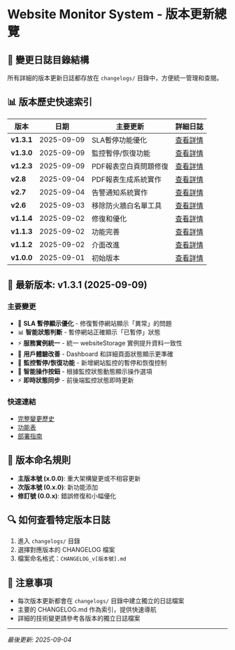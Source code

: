 # Website Monitor System - 版本更新總覽

## 📁 變更日誌目錄結構
所有詳細的版本更新日誌都存放在 `changelogs/` 目錄中，方便統一管理和查閱。

## 📊 版本歷史快速索引

| 版本 | 日期 | 主要更新 | 詳細日誌 |
|------|------|----------|----------|
| **v1.3.1** | 2025-09-09 | SLA暫停功能優化 | [查看詳情](./changelogs/2025-09-09_sla-pause-optimization.md) |
| **v1.3.0** | 2025-09-09 | 監控暫停/恢復功能 | [查看詳情](./changelogs/2025-09-09_pause-monitoring-feature.md) |
| **v1.2.3** | 2025-09-09 | PDF報表空白頁問題修復 | [查看詳情](./changelogs/2025-09-09_pdf-fix.md) |
| **v2.8** | 2025-09-04 | PDF報表生成系統實作 | [查看詳情](./changelogs/v2.8_20250904.md) |
| **v2.7** | 2025-09-04 | 告警通知系統實作 | [查看詳情](./changelogs/CHANGELOG_v2.7.md) |
| **v2.6** | 2025-09-03 | 移除防火牆白名單工具 | [查看詳情](./changelogs/CHANGELOG_v2.6.md) |
| **v1.1.4** | 2025-09-02 | 修復和優化 | [查看詳情](./changelogs/CHANGELOG_v1.1.4.md) |
| **v1.1.3** | 2025-09-02 | 功能完善 | [查看詳情](./changelogs/CHANGELOG_v1.1.3.md) |
| **v1.1.2** | 2025-09-02 | 介面改進 | [查看詳情](./changelogs/CHANGELOG_v1.1.2.md) |
| **v1.0.0** | 2025-09-01 | 初始版本 | [查看詳情](./changelogs/CHANGELOG.md) |

## 🔄 最新版本: v1.3.1 (2025-09-09)

### 主要變更
- 🔧 **SLA 暫停顯示優化** - 修復暫停網站顯示「異常」的問題
- 📊 **智能狀態判斷** - 暫停網站正確顯示「已暫停」狀態  
- ⚡ **服務實例統一** - 統一 websiteStorage 實例提升資料一致性
- 🎯 **用戶體驗改善** - Dashboard 和詳細頁面狀態顯示更準確
- 🚀 **監控暫停/恢復功能** - 新增網站監控的暫停和恢復控制
- 🎯 **智能操作按鈕** - 根據監控狀態動態顯示操作選項
- ⚡ **即時狀態同步** - 前後端監控狀態即時更新

### 快速連結
- [完整變更歷史](./changelogs/CHANGELOG.md)
- [功能表](./功能表.md)
- [部署指南](./DEPLOYMENT.md)

## 📝 版本命名規則
- **主版本號 (x.0.0)**: 重大架構變更或不相容更新
- **次版本號 (0.x.0)**: 新功能添加
- **修訂號 (0.0.x)**: 錯誤修復和小幅優化

## 🔍 如何查看特定版本日誌
1. 進入 `changelogs/` 目錄
2. 選擇對應版本的 CHANGELOG 檔案
3. 檔案命名格式：`CHANGELOG_v[版本號].md`

## 📌 注意事項
- 每次版本更新都會在 `changelogs/` 目錄中建立獨立的日誌檔案
- 主要的 CHANGELOG.md 作為索引，提供快速導航
- 詳細的技術變更請參考各版本的獨立日誌檔案

---
*最後更新: 2025-09-04*